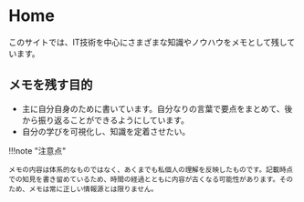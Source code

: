 
# Home

このサイトでは、IT技術を中心にさまざまな知識やノウハウをメモとして残しています。

## メモを残す目的

- 主に自分自身のために書いています。自分なりの言葉で要点をまとめて、後から振り返ることができるようにしています。
- 自分の学びを可視化し、知識を定着させたい。

!!!note "注意点"

    メモの内容は体系的なものではなく、あくまでも私個人の理解を反映したものです。記載時点での知見を書き留めているため、時間の経過とともに内容が古くなる可能性があります。そのため、メモは常に正しい情報源とは限りません。
